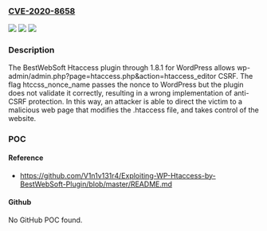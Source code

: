 ### [CVE-2020-8658](https://cve.mitre.org/cgi-bin/cvename.cgi?name=CVE-2020-8658)
![](https://img.shields.io/static/v1?label=Product&message=n%2Fa&color=blue)
![](https://img.shields.io/static/v1?label=Version&message=n%2Fa&color=blue)
![](https://img.shields.io/static/v1?label=Vulnerability&message=n%2Fa&color=brighgreen)

### Description

The BestWebSoft Htaccess plugin through 1.8.1 for WordPress allows wp-admin/admin.php?page=htaccess.php&action=htaccess_editor CSRF. The flag htccss_nonce_name passes the nonce to WordPress but the plugin does not validate it correctly, resulting in a wrong implementation of anti-CSRF protection. In this way, an attacker is able to direct the victim to a malicious web page that modifies the .htaccess file, and takes control of the website.

### POC

#### Reference
- https://github.com/V1n1v131r4/Exploiting-WP-Htaccess-by-BestWebSoft-Plugin/blob/master/README.md

#### Github
No GitHub POC found.

